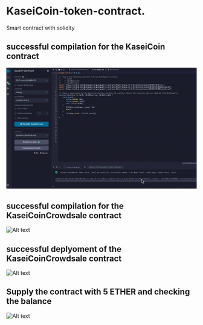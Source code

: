 # KaseiCoin-token-contract.
Smart contract with solidity 
## successful compilation for the KaseiCoin contract
![Alt text](CompileKaseiCoin.gif)

## successful compilation for the KaseiCoinCrowdsale contract
![Alt text](KaseiCoinCrowdsale.gif)

## successful deplyoment of the KaseiCoinCrowdsale contract
![Alt text](Deployer.gif)

## Supply the contract with 5 ETHER and checking the balance 
![Alt text](Supply.gif)
